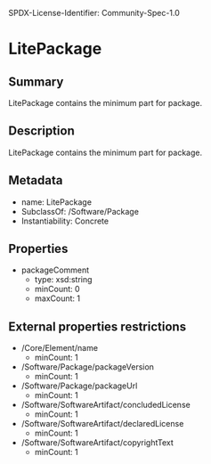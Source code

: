 SPDX-License-Identifier: Community-Spec-1.0

# LitePackage  

## Summary

LitePackage contains the minimum part for package.

## Description

LitePackage contains the minimum part for package.

## Metadata

- name: LitePackage
- SubclassOf: /Software/Package
- Instantiability: Concrete

## Properties

- packageComment
  - type: xsd:string
  - minCount: 0
  - maxCount: 1

## External properties restrictions

- /Core/Element/name
  - minCount: 1
- /Software/Package/packageVersion  
  - minCount: 1  
- /Software/Package/packageUrl  
  - minCount: 1  
- /Software/SoftwareArtifact/concludedLicense  
  - minCount: 1  
- /Software/SoftwareArtifact/declaredLicense  
  - minCount: 1  
- /Software/SoftwareArtifact/copyrightText  
  - minCount: 1  
